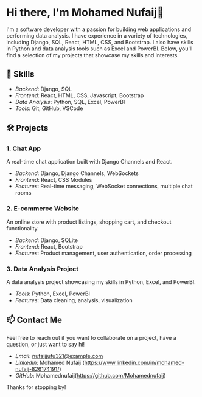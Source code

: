 # Hi there, I'm Mohamed Nufaij👋

I'm a software developer with a passion for building web applications and performing data analysis. I have experience in a variety of technologies, including Django, SQL, React, HTML, CSS, and Bootstrap. I also have skills in Python and data analysis tools such as Excel and PowerBI. Below, you'll find a selection of my projects that showcase my skills and interests.

## 🚀 Skills

- *Backend*: Django, SQL
- *Frontend*: React, HTML, CSS, Javascript, Bootstrap
- *Data Analysis*: Python, SQL, Excel, PowerBI
- *Tools*: Git, GitHub, VSCode

## 🛠️ Projects

### 1. Chat App
A real-time chat application built with Django Channels and React.

- *Backend*: Django, Django Channels, WebSockets
- *Frontend*: React, CSS Modules
- *Features*: Real-time messaging, WebSocket connections, multiple chat rooms

### 2. E-commerce Website
An online store with product listings, shopping cart, and checkout functionality.

- *Backend*: Django, SQLite
- *Frontend*: React, Bootstrap
- *Features*: Product management, user authentication, order processing

### 3. Data Analysis Project
A data analysis project showcasing my skills in Python, Excel, and PowerBI.

- *Tools*: Python, Excel, PowerBI
- *Features*: Data cleaning, analysis, visualization



## 📫 Contact Me

Feel free to reach out if you want to collaborate on a project, have a question, or just want to say hi!

- *Email*: nufaijjufu321@example.com
- *LinkedIn*: Mohamed Nufaij (https://www.linkedin.com/in/mohamed-nufaij-826174191/)
- *GitHub*: Mohamednufaij(https://github.com/Mohamednufaij)

Thanks for stopping by!

